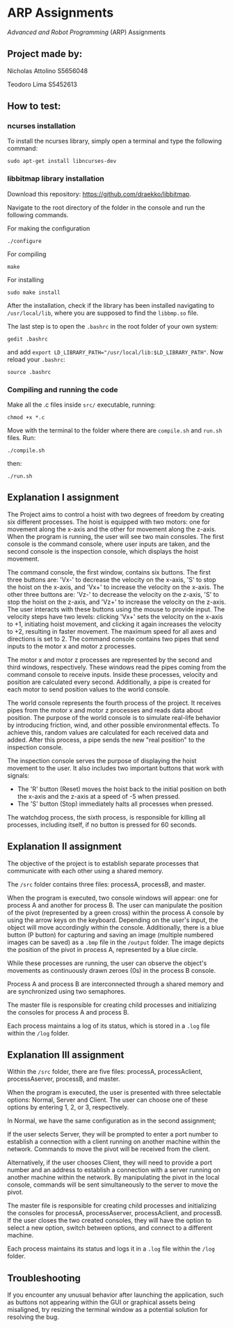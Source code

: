 # ARP Assignments

*Advanced and Robot Programming* (ARP) Assignments

## Project made by:

Nicholas Attolino S5656048

Teodoro Lima S5452613

## How to test:

### ncurses installation
To install the ncurses library, simply open a terminal and type the following command:
```console
sudo apt-get install libncurses-dev
```

### libbitmap library installation
Download this repository: https://github.com/draekko/libbitmap.

Navigate to the root directory of the folder in the console and run the following commands.

For making the configuration
```console
./configure 
```

For compiling
```console
make
```

For installing
```console
sudo make install
```

After the installation, check if the library has been installed navigating to `/usr/local/lib`, where you are supposed to find the `libbmp.so` file.

The last step is to open the `.bashrc` in the root folder of your own system:
```console
gedit .bashrc
```
and add `export LD_LIBRARY_PATH="/usr/local/lib:$LD_LIBRARY_PATH"`.
Now reload your `.bashrc`:
```console
source .bashrc
```


### Compiling and running the code
Make all the .c files inside `src/` executable, running:
```console
chmod +x *.c
```
Move with the terminal to the folder where there are `compile.sh` and `run.sh` files. Run:
```console
./compile.sh
```
then:
```console
./run.sh
```

## Explanation I assignment

The Project aims to control a hoist with two degrees of freedom by creating six different processes. The hoist is equipped with two motors: one for movement along the x-axis and the other for movement along the z-axis. When the program is running, the user will see two main consoles. The first console is the command console, where user inputs are taken, and the second console is the inspection console, which displays the hoist movement.

The command console, the first window, contains six buttons. The first three buttons are: 'Vx-' to decrease the velocity on the x-axis, 'S' to stop the hoist on the x-axis, and 'Vx+' to increase the velocity on the x-axis. The other three buttons are: 'Vz-' to decrease the velocity on the z-axis, 'S' to stop the hoist on the z-axis, and 'Vz+' to increase the velocity on the z-axis. The user interacts with these buttons using the mouse to provide input. The velocity steps have two levels: clicking 'Vx+' sets the velocity on the x-axis to +1, initiating hoist movement, and clicking it again increases the velocity to +2, resulting in faster movement. The maximum speed for all axes and directions is set to 2. The command console contains two pipes that send inputs to the motor x and motor z processes.

The motor x and motor z processes are represented by the second and third windows, respectively. These windows read the pipes coming from the command console to receive inputs. Inside these processes, velocity and position are calculated every second. Additionally, a pipe is created for each motor to send position values to the world console.

The world console represents the fourth process of the project. It receives pipes from the motor x and motor z processes and reads data about position. The purpose of the world console is to simulate real-life behavior by introducing friction, wind, and other possible environmental effects. To achieve this, random values are calculated for each received data and added. After this process, a pipe sends the new "real position" to the inspection console.

The inspection console serves the purpose of displaying the hoist movement to the user. It also includes two important buttons that work with signals:
- The 'R' button (Reset) moves the hoist back to the initial position on both the x-axis and the z-axis at a speed of -5 when pressed.
- The 'S' button (Stop) immediately halts all processes when pressed.

The watchdog process, the sixth process, is responsible for killing all processes, including itself, if no button is pressed for 60 seconds.

## Explanation II assignment

The objective of the project is to establish separate processes that communicate with each other using a shared memory. 

The `/src` folder contains three files: processA, processB, and master. 

When the program is executed, two console windows will appear: one for process A and another for process B. The user can manipulate the position of the pivot (represented by a green cross) within the process A console by using the arrow keys on the keyboard. Depending on the user's input, the object will move accordingly within the console. Additionally, there is a blue button (P button) for capturing and saving an image (multiple numbered images can be saved) as a `.bmp` file in the `/output` folder. The image depicts the position of the pivot in process A, represented by a blue circle. 

While these processes are running, the user can observe the object's movements as continuously drawn zeroes (0s) in the process B console. 

Process A and process B are interconnected through a shared memory and are synchronized using two semaphores. 

The master file is responsible for creating child processes and initializing the consoles for process A and process B. 

Each process maintains a log of its status, which is stored in a `.log` file within the `/log` folder.

## Explanation III assignment

Within the `/src` folder, there are five files: processA, processAclient, processAserver, processB, and master.

When the program is executed, the user is presented with three selectable options: Normal, Server and Client. The user can choose one of these options by entering 1, 2, or 3, respectively.

In Normal, we have the same configuration as in the second assignment;

If the user selects Server, they will be prompted to enter a port number to establish a connection with a client running on another machine within the network. Commands to move the pivot will be received from the client.

Alternatively, if the user chooses Client, they will need to provide a port number and an address to establish a connection with a server running on another machine within the network. By manipulating the pivot in the local console, commands will be sent simultaneously to the server to move the pivot.

The master file is responsible for creating child processes and initializing the consoles for processA, processAserver, processAclient, and processB. If the user closes the two created consoles, they will have the option to select a new option, switch between options, and connect to a different machine.

Each process maintains its status and logs it in a `.log` file within the `/log` folder.

## Troubleshooting

If you encounter any unusual behavior after launching the application, such as buttons not appearing within the GUI or graphical assets being misaligned, try resizing the terminal window as a potential solution for resolving the bug.
